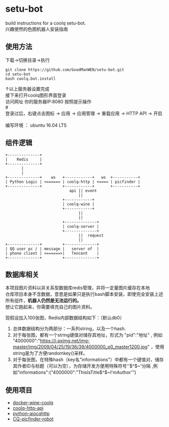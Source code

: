 # setu-bot
build instructions for a coolq setu-bot. <br>
兴趣使然的色图机器人安装指南

## 使用方法
下载->切换目录->执行
```
git clone https://github.com/GoodManWEN/setu-bot.git
cd setu-bot
bash coolq.bot.install
```
↑以上服务器设置完成 <br>
接下来打开coolq图形界面登录 <br>
访问网址 你的服务器IP:8080 按照提示操作 <br>
\# <br>
登录过后，右键点击图标 -> 应用 -> 应用管理 -> 重载应用 -> HTTP API -> 开启 <br>
<br>
编写环境 ： ubuntu 16.04 LTS

## 组件逻辑
```
+--------------+ 
|    Redis     |
+--------------+
       |
       |
+--------------+    ws   +------------+   ws  +-----------+
| Python Logic | <====== | coolq-http | <==== | picfinder | 
+--------------+         +------------+       +-----------+
                            api || event
                                ||
                         +------------+ 
                         | coolq-wine | 
                         +------------+
                                || 
                                ||
                         +--------------+
                         | coolq-server |
                         +--------------+    
                                ||  request
                                ||
+--------------+         +--------------+
| QQ user pc / | message |   server of  |
| phone client | <======>|   Tencent    |
+--------------+         +--------------+
```

## 数据库相关
本项目图片资料以非关系型数据库redis管理，并将一定量图片缓存在本地<br>
仓库项目本身不含数据，意思是如果只是执行bash脚本安装，即使完全安装上述所有组件，**机器人仍然是无法运行的。**<br>
想让它跑起来，你需要填充自己的图片资料。

现假设加入100张图，Redis内部数据结构如下：（默认db0）
  1. 总体数据结构分为两部分：一系列string，以及一个hash.
  2. 对于每张图，都有一个string键值对储存其地址，形式为 "pid":"地址" , 例如 "4000000":"https://i.pximg.net/img-master/img/2009/04/25/19/36/39/4000000_p0_master1200.jpg" ，使用string是为了方便randomkey()采样。
  3. 对于每张图，在特殊hash（key名"informations"）中都有一个键值对，储存其作者ID与标题（可以为空），为存储开发方便用特殊符号''$^$~'分隔 ,例如"informations":{"4000000":"ThisIsTitle$^$~I'mAuthor'"}

## 使用项目
- [docker-wine-coolq](https://github.com/CoolQ/docker-wine-coolq)
- [coolq-http-api](https://github.com/richardchien/coolq-http-api)
- [python-aiocqhttp](https://github.com/richardchien/python-aiocqhttp)
- [CQ-picfinder-robot](https://github.com/Tsuk1ko/CQ-picfinder-robot)
